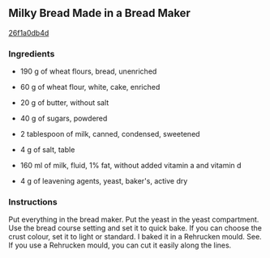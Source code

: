 ## Milky Bread Made in a Bread Maker

[26f1a0db4d](https://cookpad.com/us/recipes/148648-milky-bread-made-in-a-bread-maker)

### Ingredients

 - 190 g of wheat flours, bread, unenriched

 - 60 g of wheat flour, white, cake, enriched

 - 20 g of butter, without salt

 - 40 g of sugars, powdered

 - 2 tablespoon of milk, canned, condensed, sweetened

 - 4 g of salt, table

 - 160 ml of milk, fluid, 1% fat, without added vitamin a and vitamin d

 - 4 g of leavening agents, yeast, baker's, active dry

### Instructions

Put everything in the bread maker. Put the yeast in the yeast compartment. Use the bread course setting and set it to quick bake. If you can choose the crust colour, set it to light or standard. I baked it in a Rehrucken mould. See. If you use a Rehrucken mould, you can cut it easily along the lines.